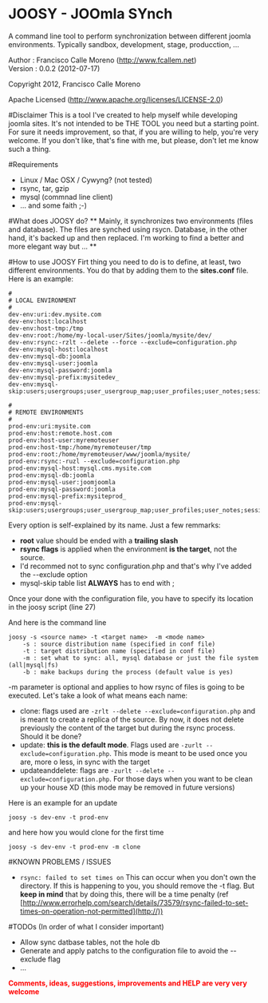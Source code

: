 JOOSY - JOOmla SYnch
==================
A command line tool to perform synchronization between different joomla environments. Typically
sandbox, development, stage, producction, ...

Author  : Francisco Calle Moreno (http://www.fcallem.net)  
Version : 0.0.2 (2012-07-17)   

Copyright 2012, Francisco Calle Moreno   

Apache Licensed (http://www.apache.org/licenses/LICENSE-2.0)

#Disclaimer
This is a tool I've created to help myself while developing joomla sites. It's not intended to be THE TOOL you need but a starting point. For sure it needs improvement, so that, if you are willing to help, you're very welcome. If you don't like, that's fine with me, but please, don't let me know such a thing.

#Requirements

* Linux / Mac OSX / Cywyng? (not tested)
* rsync, tar, gzip
* mysql (commnad line client)
* … and some faith ;-)

#What does JOOSY do?
** Mainly, it synchronizes two environments (files and database). The files are synched using rsycn. Database, in the other hand, it's backed up and then replaced. I'm working to find a better and more elegant way but ... **

#How to use JOOSY
Firt thing you need to do is to define, at least, two different environments. You do that by adding them to the **sites.conf** file. Here is an example:

	#
	# LOCAL ENVIRONMENT
	#
	dev-env:uri:dev.mysite.com
	dev-env:host:localhost
	dev-env:host-tmp:/tmp
	dev-env:root:/home/my-local-user/Sites/joomla/mysite/dev/
	dev-env:rsync:-rzlt --delete --force --exclude=configuration.php
	dev-env:mysql-host:localhost
	dev-env:mysql-db:joomla
	dev-env:mysql-user:joomla
	dev-env:mysql-password:joomla
	dev-env:mysql-prefix:mysitedev_
	dev-env:mysql-skip:users;usergroups;user_usergroup_map;user_profiles;user_notes;session;
	
	#
	# REMOTE ENVIRONMENTS
	#
	prod-env:uri:mysite.com
	prod-env:host:remote.host.com
	prod-env:host-user:myremoteuser
	prod-env:host-tmp:/home/myremoteuser/tmp
	prod-env:root:/home/myremoteuser/www/joomla/mysite/
	prod-env:rsync:-ruzl --exclude=configuration.php
	prod-env:mysql-host:mysql.cms.mysite.com
	prod-env:mysql-db:joomla
	prod-env:mysql-user:joomjoomla
	prod-env:mysql-password:joomla
	prod-env:mysql-prefix:mysiteprod_
	prod-env:mysql-skip:users;usergroups;user_usergroup_map;user_profiles;user_notes;session;

Every option is self-explained by its name. Just a few remmarks:

* **root** value should be ended with a **trailing slash**
* **rsync flags** is applied when the environment **is the target**, not the source.
* I'd recommed not to sync configuration.php and that's why I've added the --exclude option
* mysql-skip table list **ALWAYS** has to end with ;

Once your done with the configuration file, you have to specify its location in the joosy script (line 27)

And here is the command line

	joosy -s <source name> -t <target name>  -m <mode name>
	    -s : source distribution name (specified in conf file) 
	    -t : target distribution name (specified in conf file) 
	    -m : set what to sync: all, mysql database or just the file system (all|mysql|fs)
		-b : make backups during the process (default value is yes)
			
-m parameter is optional and applies to how rsync of files is going to be executed. Let's take a look of what means each name:

* clone: flags used are `-zrlt --delete --exclude=configuration.php` and is meant to create a replica of the source. By now, it does not delete previously the content of the target but during the rsync process. Should it be done?
* update: **this is the default mode**. Flags used are `-zurlt --exclude=configuration.php`. This mode is meant to be used once you are, more o less, in sync with the target
* updateanddelete: flags are `-zurlt --delete --exclude=configuration.php`. For those days when you want to be clean up your house XD (this mode may be removed in future versions)

Here is an example for an update

	joosy -s dev-env -t prod-env
	
and here how you would clone for the first time

	joosy -s dev-env -t prod-env -m clone	

#KNOWN PROBLEMS / ISSUES

* `rsync: failed to set times on` This can occur when you don't own the directory. If this is happening to you, you should remove the -t flag. But **keep in mind** that by doing this, there will be a time penalty (ref [http://www.errorhelp.com/search/details/73579/rsync-failed-to-set-times-on-operation-not-permitted](http://))



#TODOs
(In order of what I consider important)

* Allow sync datbase tables, not the hole db
* Generate and apply patchs to the configuration file to avoid the --exclude flag
* …

<strong style="color:red">Comments, ideas, suggestions, improvements and HELP are very very welcome</strong>